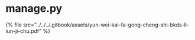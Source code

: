 # manage.py

{% file src="../../../.gitbook/assets/yun-wei-kai-fa-gong-cheng-shi-bkds-li-lun-ji-chu.pdf" %}

